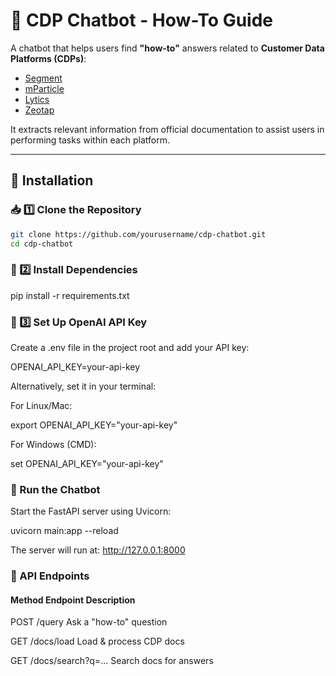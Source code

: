 # 📌 CDP Chatbot - How-To Guide  

A chatbot that helps users find **"how-to"** answers related to **Customer Data Platforms (CDPs)**:  
- [Segment](https://segment.com/docs/?ref=nav)  
- [mParticle](https://docs.mparticle.com/)  
- [Lytics](https://docs.lytics.com/)  
- [Zeotap](https://docs.zeotap.com/home/en-us/)  

It extracts relevant information from official documentation to assist users in performing tasks within each platform.  

---

## 🚀 Installation  

### 📥 1️⃣ Clone the Repository  
```bash
git clone https://github.com/yourusername/cdp-chatbot.git
cd cdp-chatbot
```
### 🔧 2️⃣ Install Dependencies

pip install -r requirements.txt

### 🔑 3️⃣ Set Up OpenAI API Key

Create a .env file in the project root and add your API key:

OPENAI_API_KEY=your-api-key

Alternatively, set it in your terminal:

For Linux/Mac:

export OPENAI_API_KEY="your-api-key"

For Windows (CMD):

set OPENAI_API_KEY="your-api-key"

### 🏃 Run the Chatbot

Start the FastAPI server using Uvicorn:

uvicorn main:app --reload

The server will run at: http://127.0.0.1:8000

### 📡 API Endpoints
#### Method	Endpoint	Description
POST	/query	Ask a "how-to" question 

GET	/docs/load	Load & process CDP docs 

GET	/docs/search?q=...	Search docs for answers 



